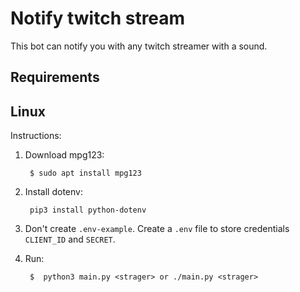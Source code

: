 # Notify twitch stream

This bot can notify you with any twitch streamer with a sound.

## Requirements

## Linux

Instructions:

1. Download mpg123:

        $ sudo apt install mpg123

2. Install dotenv:

        pip3 install python-dotenv

3. Don't create `.env-example`. Create a `.env` file to store credentials `CLIENT_ID`
   and `SECRET`.

4. Run:

        $  python3 main.py <strager> or ./main.py <strager>
